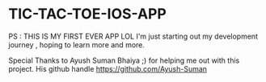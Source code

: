 # TIC-TAC-TOE-IOS-APP
PS : THIS IS MY FIRST EVER APP LOL
I'm just starting out my development journey , hoping to learn more and more.




Special Thanks to Ayush Suman Bhaiya ;) for helping me out with this project.
His github handle https://github.com/Ayush-Suman
